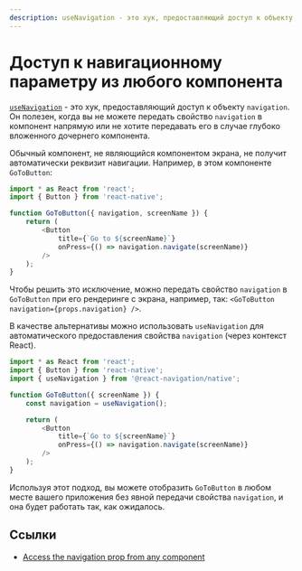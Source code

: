 ```yaml
---
description: useNavigation - это хук, предоставляющий доступ к объекту navigation
---
```


# Доступ к навигационному параметру из любого компонента

[`useNavigation`](use-navigation.md) - это хук, предоставляющий доступ к объекту `navigation`. Он полезен, когда вы не можете передать свойство `navigation` в компонент напрямую или не хотите передавать его в случае глубоко вложенного дочернего компонента.

Обычный компонент, не являющийся компонентом экрана, не получит автоматически реквизит навигации. Например, в этом компоненте `GoToButton`:

```js
import * as React from 'react';
import { Button } from 'react-native';

function GoToButton({ navigation, screenName }) {
    return (
        <Button
            title={`Go to ${screenName}`}
            onPress={() => navigation.navigate(screenName)}
        />
    );
}
```

Чтобы решить это исключение, можно передать свойство `navigation` в `GoToButton` при его рендеринге с экрана, например, так: `<GoToButton navigation={props.navigation} />`.

В качестве альтернативы можно использовать `useNavigation` для автоматического предоставления свойства `navigation` (через контекст React).

```js
import * as React from 'react';
import { Button } from 'react-native';
import { useNavigation } from '@react-navigation/native';

function GoToButton({ screenName }) {
    const navigation = useNavigation();

    return (
        <Button
            title={`Go to ${screenName}`}
            onPress={() => navigation.navigate(screenName)}
        />
    );
}
```

Используя этот подход, вы можете отобразить `GoToButton` в любом месте вашего приложения без явной передачи свойства `navigation`, и она будет работать так, как ожидалось.

## Ссылки

-   [Access the navigation prop from any component](https://reactnavigation.org/docs/connecting-navigation-prop)
